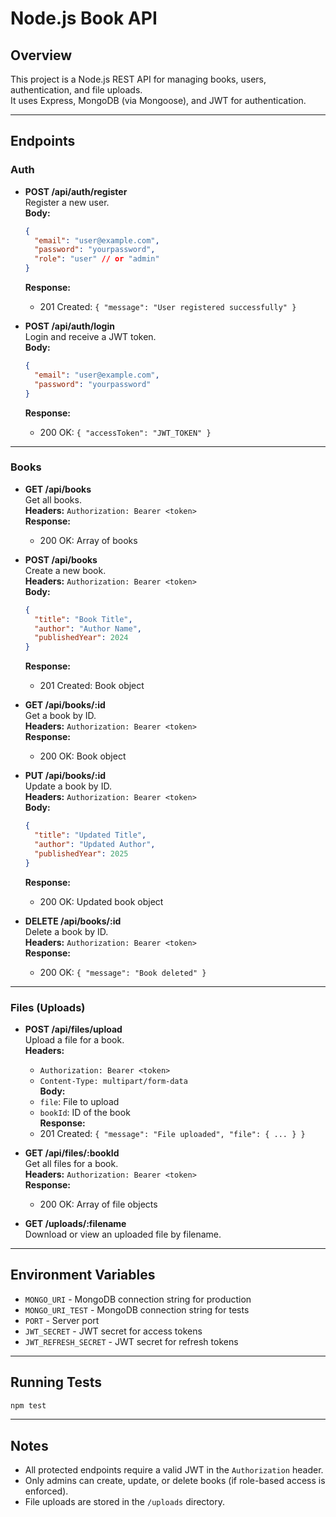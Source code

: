 # Node.js Book API

## Overview

This project is a Node.js REST API for managing books, users, authentication, and file uploads.  
It uses Express, MongoDB (via Mongoose), and JWT for authentication.

---

## Endpoints

### Auth

- **POST /api/auth/register**  
  Register a new user.  
  **Body:**  
  ```json
  {
    "email": "user@example.com",
    "password": "yourpassword",
    "role": "user" // or "admin"
  }
  ```
  **Response:**  
  - 201 Created: `{ "message": "User registered successfully" }`

- **POST /api/auth/login**  
  Login and receive a JWT token.  
  **Body:**  
  ```json
  {
    "email": "user@example.com",
    "password": "yourpassword"
  }
  ```
  **Response:**  
  - 200 OK: `{ "accessToken": "JWT_TOKEN" }`

---

### Books

- **GET /api/books**  
  Get all books.  
  **Headers:** `Authorization: Bearer <token>`  
  **Response:**  
  - 200 OK: Array of books

- **POST /api/books**  
  Create a new book.  
  **Headers:** `Authorization: Bearer <token>`  
  **Body:**  
  ```json
  {
    "title": "Book Title",
    "author": "Author Name",
    "publishedYear": 2024
  }
  ```
  **Response:**  
  - 201 Created: Book object

- **GET /api/books/:id**  
  Get a book by ID.  
  **Headers:** `Authorization: Bearer <token>`  
  **Response:**  
  - 200 OK: Book object

- **PUT /api/books/:id**  
  Update a book by ID.  
  **Headers:** `Authorization: Bearer <token>`  
  **Body:**  
  ```json
  {
    "title": "Updated Title",
    "author": "Updated Author",
    "publishedYear": 2025
  }
  ```
  **Response:**  
  - 200 OK: Updated book object

- **DELETE /api/books/:id**  
  Delete a book by ID.  
  **Headers:** `Authorization: Bearer <token>`  
  **Response:**  
  - 200 OK: `{ "message": "Book deleted" }`

---

### Files (Uploads)

- **POST /api/files/upload**  
  Upload a file for a book.  
  **Headers:**  
  - `Authorization: Bearer <token>`  
  - `Content-Type: multipart/form-data`  
  **Body:**  
  - `file`: File to upload  
  - `bookId`: ID of the book  
  **Response:**  
  - 201 Created: `{ "message": "File uploaded", "file": { ... } }`

- **GET /api/files/:bookId**  
  Get all files for a book.  
  **Headers:** `Authorization: Bearer <token>`  
  **Response:**  
  - 200 OK: Array of file objects

- **GET /uploads/:filename**  
  Download or view an uploaded file by filename.

---

## Environment Variables

- `MONGO_URI` - MongoDB connection string for production
- `MONGO_URI_TEST` - MongoDB connection string for tests
- `PORT` - Server port
- `JWT_SECRET` - JWT secret for access tokens
- `JWT_REFRESH_SECRET` - JWT secret for refresh tokens

---

## Running Tests

```bash
npm test
```

---

## Notes

- All protected endpoints require a valid JWT in the `Authorization` header.
- Only admins can create, update, or delete books (if role-based access is enforced).
- File uploads are stored in the `/uploads` directory.